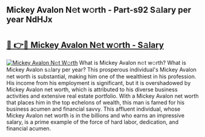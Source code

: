 ## Mickey Avalon N𝚎t w𝚘rth - Part-s92 S𝚊lary per year NdHJx

# <h2><a href="http://gc1l1b.nevu.top/?p=Mickey+Avalon">🔗 👉🔴 Mickey Avalon N𝚎t w𝚘rth - S𝚊lary</a></h2>

[![Mickey Avalon N𝚎t W𝚘rth](https://i.imgur.com/Oavwk0R.jpeg)](http://gc1l1b.nevu.top/?p=Mickey+Avalon)
What is Mickey Avalon n𝚎t w𝚘rth? What is Mickey Avalon s𝚊lary per year?
This prosperous individual's Mickey Avalon net worth is substantial, making him one of the wealthiest in his profession. His income from his employment is significant, but it is overshadowed by Mickey Avalon net worth, which is attributed to his diverse business activities and extensive real estate portfolio. With a Mickey Avalon net worth that places him in the top echelons of wealth, this man is famed for his business acumen and financial savvy. This affluent individual, whose Mickey Avalon net worth is in the billions and who earns an impressive salary, is a prime example of the force of hard labor, dedication, and financial acumen.

